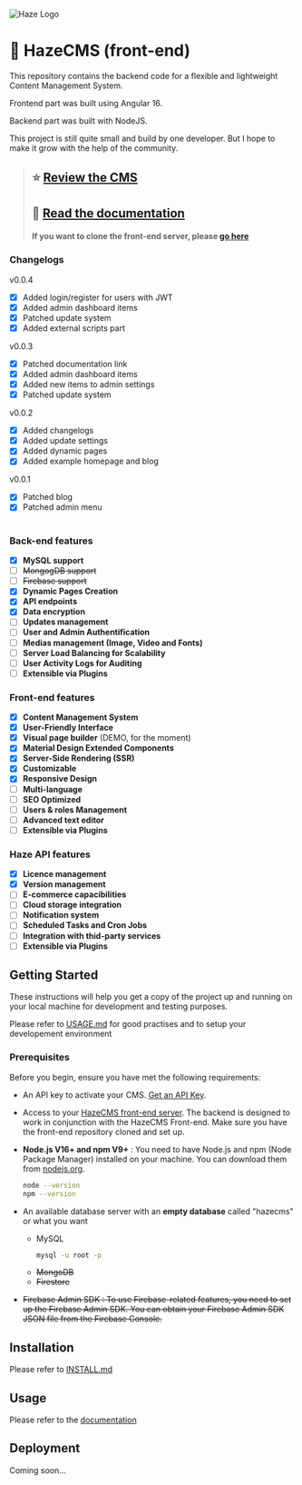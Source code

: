 ![Haze Logo](https://firebasestorage.googleapis.com/v0/b/haze-cms.appspot.com/o/haze__brand-line.png?alt=media&token=b6271507-8b28-4c44-b144-63c1b8a153c0)

# 🚀 HazeCMS (front-end)

This repository contains the backend code for a flexible and lightweight Content Management System.

Frontend part was built using Angular 16.

Backend part was built with NodeJS.

This project is still quite small and build by one developer. But I hope to make it grow with the help of the community.

> ## ⭐ [Review the CMS](https://forms.gle/Dic6dxEyeWc5iHJYA)
> ## 📖 [Read the documentation](https://docs.hazecms.com)
> #### If you want to clone the front-end server, please [go here](https://github.com/techfever-soft/hazecms-frontend)

### Changelogs

v0.0.4

- [x] Added login/register for users with JWT
- [x] Added admin dashboard items
- [x] Patched update system
- [x] Added external scripts part

v0.0.3

- [x] Patched documentation link
- [x] Added admin dashboard items
- [x] Added new items to admin settings
- [x] Patched update system

v0.0.2

- [x] Added changelogs
- [x] Added update settings
- [x] Added dynamic pages
- [x] Added example homepage and blog

v0.0.1

- [x] Patched blog
- [x] Patched admin menu

#

### Back-end features

- [x] **MySQL support**
- [ ] ~~MongogDB support~~
- [ ] ~~Firebase support~~
- [x] **Dynamic Pages Creation**
- [x] **API endpoints**
- [x] **Data encryption**
- [ ] **Updates management**
- [ ] **User and Admin Authentification**
- [ ] **Medias management (Image, Video and Fonts)**
- [ ] **Server Load Balancing for Scalability**
- [ ] **User Activity Logs for Auditing**
- [ ] **Extensible via Plugins**

### Front-end features

- [x] **Content Management System**
- [x] **User-Friendly Interface**
- [x] **Visual page builder** (DEMO, for the moment)
- [x] **Material Design Extended Components**
- [x] **Server-Side Rendering (SSR)**
- [x] **Customizable**
- [x] **Responsive Design**
- [ ] **Multi-language**
- [ ] **SEO Optimized**
- [ ] **Users & roles Management**
- [ ] **Advanced text editor**
- [ ] **Extensible via Plugins**

### Haze API features

- [x] **Licence management**
- [x] **Version management**
- [ ] **E-commerce capacibilities**
- [ ] **Cloud storage integration**
- [ ] **Notification system**
- [ ] **Scheduled Tasks and Cron Jobs**
- [ ] **Integration with thid-party services**
- [ ] **Extensible via Plugins**

## Getting Started

These instructions will help you get a copy of the project up and running on your local machine for development and testing purposes.

Please refer to [USAGE.md](https://github.com/techfever-soft/hazecms-backend/blob/main/USAGE.md) for good practises and to setup your developement environment

### Prerequisites

Before you begin, ensure you have met the following requirements:

- An API key to activate your CMS. [Get an API Key](https://hazecms.com).

- Access to your [HazeCMS front-end server](https://github.com/techfever-soft/hazecms-frontend). The backend is designed to work in conjunction with the HazeCMS Front-end. Make sure you have the front-end repository cloned and set up.

- **Node.js V16+ and npm V9+** : You need to have Node.js and npm (Node Package Manager) installed on your machine. You can download them from [nodejs.org](https://nodejs.org/).

  ```bash
  node --version
  npm --version
  ```

- An available database server with an **empty database** called "hazecms" or what you want

  - MySQL
    ```bash
    mysql -u root -p
    ```
  - ~~MongoDB~~
  - ~~Firestore~~

- ~~Firebase Admin SDK : To use Firebase-related features, you need to set up the Firebase Admin SDK. You can obtain your Firebase Admin SDK JSON file from the Firebase Console.~~

## Installation

Please refer to [INSTALL.md](https://github.com/techfever-soft/hazecms-backend/blob/main/INSTALL.md)

## Usage

Please refer to the [documentation](https://hazecms/documentation)

## Deployment

Coming soon...
